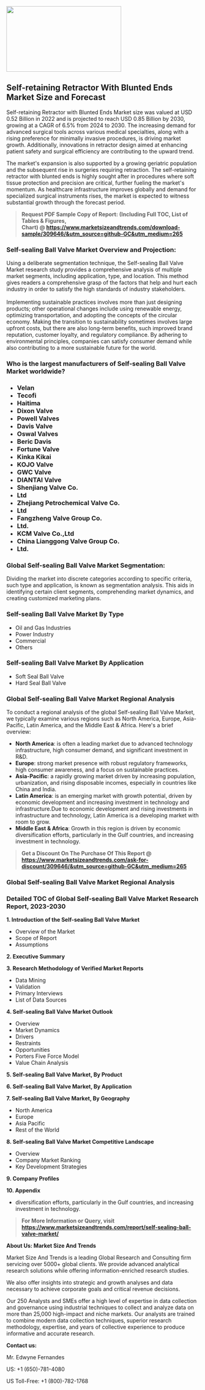 <p><img class="alignnone size-medium wp-image-20088" src="https://ffe5etoiles.com/wp-content/uploads/2024/12/MST1-300x171.png" alt="" width="300" height="171" /></p><h2>Self-retaining Retractor With Blunted Ends Market Size and Forecast</h2><p>Self-retaining Retractor with Blunted Ends Market size was valued at USD 0.52 Billion in 2022 and is projected to reach USD 0.85 Billion by 2030, growing at a CAGR of 6.5% from 2024 to 2030. The increasing demand for advanced surgical tools across various medical specialties, along with a rising preference for minimally invasive procedures, is driving market growth. Additionally, innovations in retractor design aimed at enhancing patient safety and surgical efficiency are contributing to the upward trend.</p><p>The market's expansion is also supported by a growing geriatric population and the subsequent rise in surgeries requiring retraction. The self-retaining retractor with blunted ends is highly sought after in procedures where soft tissue protection and precision are critical, further fueling the market's momentum. As healthcare infrastructure improves globally and demand for specialized surgical instruments rises, the market is expected to witness substantial growth through the forecast period.</p></p><blockquote id="" class=""><strong>Request PDF Sample Copy of Report: (Including Full TOC, List of Tables &amp; Figures, Chart)&nbsp;@&nbsp;<strong><a href="https://www.marketsizeandtrends.com/download-sample/309646/&utm_source=github-GC&utm_medium=265" target="_blank">https://www.marketsizeandtrends.com/download-sample/309646/&utm_source=github-GC&utm_medium=265</a></strong></strong></blockquote><h3 id="" class="">Self-sealing Ball Valve Market&nbsp;Overview and Projection:</h3><p id="" class="">Using a deliberate segmentation technique, the Self-sealing Ball Valve Market research study provides a comprehensive analysis of multiple market segments, including application, type, and location. This method gives readers a comprehensive grasp of the factors that help and hurt each industry in order to satisfy the high standards of industry stakeholders. <br /> <br />Implementing sustainable practices involves more than just designing products; other operational changes include using renewable energy, optimizing transportation, and adopting the concepts of the circular economy. Making the transition to sustainability sometimes involves large upfront costs, but there are also long-term benefits, such improved brand reputation, customer loyalty, and regulatory compliance. By adhering to environmental principles, companies can satisfy consumer demand while also contributing to a more sustainable future for the world.</p><h3 id="" class="">Who is the largest manufacturers of&nbsp;Self-sealing Ball Valve Market worldwide?</h3><h3 class=""><p><ul><li>Velan </li><li> Tecofi </li><li> Haitima </li><li> Dixon Valve </li><li> Powell Valves </li><li> Davis Valve </li><li> Oswal Valves </li><li> Beric Davis </li><li> Fortune Valve </li><li> Kinka Kikai </li><li> KOJO Valve </li><li> GWC Valve </li><li> DIANTAI Valve </li><li> Shenjiang Valve Co. </li><li> Ltd </li><li> Zhejiang Petrochemical Valve Co. </li><li> Ltd </li><li> Fangzheng Valve Group Co. </li><li> Ltd. </li><li> KCM Valve Co.,Ltd </li><li> China Lianggong Valve Group Co. </li><li> Ltd.</li></ul></p></h3><h3 id="" class="">Global&nbsp;Self-sealing Ball Valve Market Segmentation:</h3><p id="" class="">Dividing the market into discrete categories according to specific criteria, such type and application, is known as segmentation analysis. This aids in identifying certain client segments, comprehending market dynamics, and creating customized marketing plans.</p><h3 id="" class="">Self-sealing Ball Valve Market&nbsp;By Type</h3><p><p><ul><li>Oil and Gas Industries</li><li> Power Industry</li><li> Commercial</li><li> Others</p></li></ul></p></p><h3 id="" class="">Self-sealing Ball Valve Market&nbsp;By Application</h3><p class=""><p><ul><li>Soft Seal Ball Valve</li><li> Hard Seal Ball Valve</li></ul></p></p><h3 id="" class="">Global Self-sealing Ball Valve Market Regional Analysis</h3><p id="" class="">To conduct a regional analysis of the global Self-sealing Ball Valve Market, we typically examine various regions such as North America, Europe, Asia-Pacific, Latin America, and the Middle East &amp; Africa. Here's a brief overview:</p><ul><li><strong>North America</strong>: is often a leading market due to advanced technology infrastructure, high consumer demand, and significant investment in R&amp;D.</li><li><strong>Europe</strong>: strong market presence with robust regulatory frameworks, high consumer awareness, and a focus on sustainable practices.</li><li><strong>Asia-Pacific</strong>: a rapidly growing market driven by increasing population, urbanization, and rising disposable incomes, especially in countries like China and India.</li><li><strong>Latin America</strong>: is an emerging market with growth potential, driven by economic development and increasing investment in technology and infrastructure.Due to economic development and rising investments in infrastructure and technology, Latin America is a developing market with room to grow.</li><li><strong>Middle East &amp; Africa</strong>: Growth in this region is driven by economic diversification efforts, particularly in the Gulf countries, and increasing investment in technology.</li></ul><blockquote id="" class=""><strong>Get a Discount On The Purchase Of This Report @ <strong><a href="https://www.marketsizeandtrends.com/ask-for-discount/309646/&utm_source=github-GC&utm_medium=265" target="_blank">https://www.marketsizeandtrends.com/ask-for-discount/309646/&utm_source=github-GC&utm_medium=265</a></strong></strong></blockquote><h3 id="" class="">Global Self-sealing Ball Valve Market Regional Analysis</h3><h3 id="" class="">Detailed TOC of Global Self-sealing Ball Valve Market Research Report, 2023-2030</h3><p id="" class=""><strong>1. Introduction of the Self-sealing Ball Valve Market</strong></p><ul><li>Overview of the Market</li><li>Scope of Report</li><li>Assumptions</li></ul><p id="" class=""><strong>2. Executive Summary</strong></p><p id="" class=""><strong>3. Research Methodology of Verified Market Reports</strong></p><ul><li>Data Mining</li><li>Validation</li><li>Primary Interviews</li><li>List of Data Sources</li></ul><p id="" class=""><strong>4. Self-sealing Ball Valve Market Outlook</strong></p><ul><li>Overview</li><li>Market Dynamics</li><li>Drivers</li><li>Restraints</li><li>Opportunities</li><li>Porters Five Force Model</li><li>Value Chain Analysis</li></ul><p id="" class=""><strong>5. Self-sealing Ball Valve Market, By Product</strong></p><p id="" class=""><strong>6. Self-sealing Ball Valve Market, By Application</strong></p><p id="" class=""><strong>7. Self-sealing Ball Valve Market, By Geography</strong></p><ul><li>North America</li><li>Europe</li><li>Asia Pacific</li><li>Rest of the World</li></ul><p id="" class=""><strong>8. Self-sealing Ball Valve Market Competitive Landscape</strong></p><ul><li>Overview</li><li>Company Market Ranking</li><li>Key Development Strategies</li></ul><p id="" class=""><strong>9. Company Profiles</strong></p><p id="" class=""><strong>10. Appendix</strong></p><ul><li>diversification efforts, particularly in the Gulf countries, and increasing investment in technology.</li></ul><blockquote id="" class=""><strong>For More Information or Query, visit <strong><strong><a href="https://www.marketsizeandtrends.com/report/self-sealing-ball-valve-market/" target="_blank">https://www.marketsizeandtrends.com/report/self-sealing-ball-valve-market/</a></strong></strong></strong></blockquote><p id="" class=""><strong>About Us: Market Size And Trends</strong></p><p id="" class="">Market Size And Trends is a leading Global Research and Consulting firm servicing over 5000+ global clients. We provide advanced analytical research solutions while offering information-enriched research studies.</p><p id="" class="">We also offer insights into strategic and growth analyses and data necessary to achieve corporate goals and critical revenue decisions.</p><p id="" class="">Our 250 Analysts and SMEs offer a high level of expertise in data collection and governance using industrial techniques to collect and analyze data on more than 25,000 high-impact and niche markets. Our analysts are trained to combine modern data collection techniques, superior research methodology, expertise, and years of collective experience to produce informative and accurate research.</p><p id="" class=""><strong>Contact us:</strong></p><p id="" class="">Mr. Edwyne Fernandes</p><p id="" class="">US: +1 (650)-781-4080</p><p id="" class="">US Toll-Free: +1 (800)-782-1768</p>
